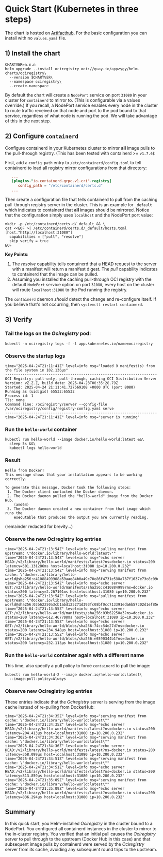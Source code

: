 # Quick Start (Kubernetes in three steps)

The chart is hosted on [Artifacthub](https://artifacthub.io/packages/helm/ociregistry/ociregistry). For the basic configuration you can install with no `values.yaml` file.

## 1) Install the chart

```shell
CHARTVER=n.n.n
helm upgrade --install ociregistry oci://quay.io/appzygy/helm-charts/ociregistry\
  --version $CHARTVER\
  --namespace ociregistry\
  --create-namespace
```

By default the chart will create a `NodePort` service on port `31080` in your cluster for `containerd` to mirror to. (This is configurable via a values 
override.) If you recall, a NodePort service enables every node in the cluster to route traffic received on that node and port to the pod bound to that service, regardless of what node is running the pod. We will take advantage of this in the next step.

## 2) Configure `containerd`

Configure containerd in your Kubernetes cluster to mirror **all** image pulls to the pull-through registry. (This has been tested with containerd >= `v1.7.6`):

First, add a `config_path` entry to `/etc/containerd/config.toml` to tell containerd to load all registry mirror configurations from that directory:

```toml
   ...
   [plugins."io.containerd.grpc.v1.cri".registry]
      config_path = "/etc/containerd/certs.d"
   ...
```

Then create a configuration file that tells containerd to pull from the caching pull-through registry server in the cluster. This is an example for `_default` which indicates to containerd that **all** images should be mirrored. Notice that the configuration simply uses `localhost` and the NodePort port value:

```shell
mkdir -p /etc/containerd/certs.d/_default && \
cat <<EOF >| /etc/containerd/certs.d/_default/hosts.toml
[host."http://localhost:31080"]
  capabilities = ["pull", "resolve"]
  skip_verify = true
EOF
```

**Key Points:**

1. The _resolve_ capability tells containerd that a HEAD request to the server with a manifest will return a manifest digest. The _pull_ capability indicates to containerd that the image can be pulled.
2. Assuming you installed the caching pull-through OCI registry with the default `NodePort` service option on port `31080`, every host on the cluster will route `localhost:31080` to the Pod running the registry.

The `containerd` daemon _should_ detect the change and re-configure itself. If you believe that's not occurring, then `systemctl restart containerd`.

## 3) Verify

### Tail the logs on the _Ociregistry_ pod:

```shell
kubectl -n ociregistry logs -f -l app.kubernetes.io/name=ociregistry
```

### Observe the startup logs

```text
time="2025-04-24T21:11:41Z" level=info msg="loaded 0 manifest(s) from the file system in 102.136µs"
----------------------------------------------------------------------
OCI Registry: pull-only, pull-through, caching OCI Distribution Server
Version: vZ.Z.Z, build date: 2025-04-23T00:35:28.79Z
Started: 2025-04-24 21:11:41.727569108 +0000 UTC (port 8080)
Running as (uid:gid) 65532:65532
Process id: 1
Tls: none
Command line: /ociregistry/server --config-file /var/ociregistry/config/registry-config.yaml serve
----------------------------------------------------------------------
time="2025-04-24T21:11:41Z" level=info msg="server is running"
```

### Run the `hello-world` container

```shell
kubectl run hello-world --image docker.io/hello-world:latest &&\
  sleep 5s &&\
  kubectl logs hello-world
```

### Result

```text
Hello from Docker!
This message shows that your installation appears to be working correctly.

To generate this message, Docker took the following steps:
 1. The Docker client contacted the Docker daemon.
 2. The Docker daemon pulled the "hello-world" image from the Docker Hub.
    (amd64)
 3. The Docker daemon created a new container from that image which runs the
    executable that produces the output you are currently reading.
```
(remainder redacted for brevity...)

### Observe the **new** Ociregistry log entries

```text
time="2025-04-24T21:13:54Z" level=info msg="pulling manifest from upstream: \"docker.io/library/hello-world:latest\""
time="2025-04-24T21:13:54Z" level=info msg="echo server HEAD:/v2/library/hello-world/manifests/latest?ns=docker.io status=200 latency=501.131286ms host=localhost:31080 ip=10.200.0.232"
time="2025-04-24T21:13:54Z" level=info msg="serving manifest from cache: \"docker.io/library/hello-world@sha256:c41088499908a59aae84b0a49c70e86f4731e588a737f1637e73c8c09d995654\""
time="2025-04-24T21:13:54Z" level=info msg="echo server GET:/v2/library/hello-world/manifests/sha256:c410884999?ns=docker.io status=200 latency=2.267101ms host=localhost:31080 ip=10.200.0.232"
time="2025-04-24T21:13:54Z" level=info msg="pulling manifest from upstream: \"docker.io/library/hello-world@sha256:03b62250a3cb1abd125271d393fc08bf0cc713391eda6b57c02d1ef85efcc25c\""
time="2025-04-24T21:13:55Z" level=info msg="echo server GET:/v2/library/hello-world/manifests/sha256:03b62250a3?ns=docker.io status=200 latency=612.467708ms host=localhost:31080 ip=10.200.0.232"
time="2025-04-24T21:13:55Z" level=info msg="echo server GET:/v2/library/hello-world/blobs/sha256:74cc54e27d?ns=docker.io status=200 latency=234.948µs host=localhost:31080 ip=10.200.0.232"
time="2025-04-24T21:13:55Z" level=info msg="echo server GET:/v2/library/hello-world/blobs/sha256:e6590344b1?ns=docker.io status=200 latency=232.113µs host=localhost:31080 ip=10.200.0.232"
```

### Run the `hello-world` container again with a different name

This time, also specify a pull policy to force `containerd` to pull the image:

```shell
kubectl run hello-world-2 --image docker.io/hello-world:latest\
  --image-pull-policy=Always
```

### Observe new Ociregistry log entries

These entries indicate that the _Ociregistry_ server is serving from the image cache instead of re-pulling from DockerHub:

```text
time="2025-04-24T21:34:35Z" level=info msg="serving manifest from cache: \"docker.io/library/hello-world:latest\""
time="2025-04-24T21:34:35Z" level=info msg="echo server HEAD:/v2/library/hello-world/manifests/latest?ns=docker.io status=200 latency=204.413µs host=localhost:31080 ip=10.200.0.232"
time="2025-04-24T21:34:36Z" level=info msg="serving manifest from cache: \"docker.io/library/hello-world:latest\""
time="2025-04-24T21:34:36Z" level=info msg="echo server HEAD:/v2/library/hello-world/manifests/latest?ns=docker.io status=200 latency=358.099µs host=localhost:31080 ip=10.200.0.232"
time="2025-04-24T21:34:51Z" level=info msg="serving manifest from cache: \"docker.io/library/hello-world:latest\""
time="2025-04-24T21:34:51Z" level=info msg="echo server HEAD:/v2/library/hello-world/manifests/latest?ns=docker.io status=200 latency=313.859µs host=localhost:31080 ip=10.200.0.232"
time="2025-04-24T21:35:09Z" level=info msg="serving manifest from cache: \"docker.io/library/hello-world:latest\""
time="2025-04-24T21:35:09Z" level=info msg="echo server HEAD:/v2/library/hello-world/manifests/latest?ns=docker.io status=200 latency=836.294µs host=localhost:31080 ip=10.200.0.232"
```

## Summary

In this quick start, you Helm-installed _Ociregistry_ in the cluster bound to a NodePort. You configured all containerd instances in the cluster to mirror to the in-cluster registry. You verified that an initial pull causes the _Ociregistry_ server to pull through to the upstream (Docker Hub in this case) and that subsequent image pulls by containerd were served by the _Ociregistry_ server from its cache, avoiding any subsequent round trips to the upstream.
